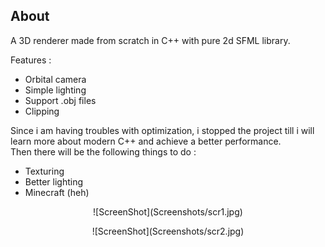 ## About

A 3D renderer made from scratch in C++ with pure 2d SFML library.

Features :
- Orbital camera
- Simple lighting
- Support .obj files
- Clipping

Since i am having troubles with optimization, i stopped the project till i will learn more about modern C++ and achieve a better performance. 
<br/>
Then there will be the following things to do :
- Texturing
- Better lighting
- Minecraft (heh)

<p align="center">
![ScreenShot](Screenshots/scr1.jpg)
</p> 

<p align="center">
![ScreenShot](Screenshots/scr2.jpg)
</p> 
